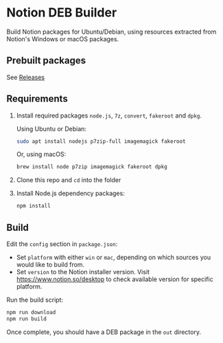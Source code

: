 # Notion DEB Builder

Build Notion packages for Ubuntu/Debian, using resources extracted from Notion's Windows or macOS packages.

## Prebuilt packages

See [Releases](https://github.com/davidbailey00/notion-deb-builder/releases)

## Requirements

1. Install required packages `node.js`, `7z`, `convert`, `fakeroot` and `dpkg`.

   Using Ubuntu or Debian:

   ```sh
   sudo apt install nodejs p7zip-full imagemagick fakeroot
   ```

   Or, using macOS:

   ```sh
   brew install node p7zip imagemagick fakeroot dpkg
   ```

2. Clone this repo and `cd` into the folder

3. Install Node.js dependency packages:

   ```sh
   npm install
   ```

## Build

Edit the `config` section in `package.json`:
- Set `platform` with either `win` or `mac`, depending on which sources you would like to build from.
- Set `version` to the Notion installer version. Visit https://www.notion.so/desktop to check available version for specific platform.

Run the build script:

```sh
npm run download
npm run build
```

Once complete, you should have a DEB package in the `out` directory.

